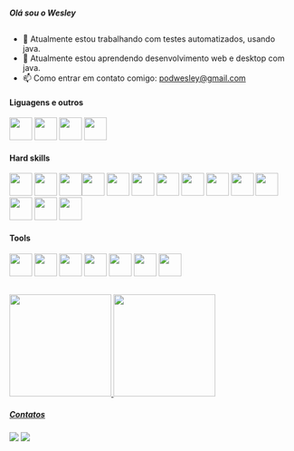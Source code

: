 
##### Olá sou o Wesley
##
- 🔭 Atualmente estou trabalhando com testes automatizados, usando java. 
- 🌱 Atualmente estou aprendendo desenvolvimento web e desktop com java.
- 📫 Como entrar em contato comigo: podwesley@gmail.com

#### Liguagens e outros
<img loading="lazy" src="https://cdn.jsdelivr.net/gh/devicons/devicon/icons/java/java-original.svg" width="40" height="40"/> <img src="https://cdn.jsdelivr.net/gh/devicons/devicon@latest/icons/html5/html5-original.svg"  width="40" height="40"/> <img src="https://cdn.jsdelivr.net/gh/devicons/devicon@latest/icons/css3/css3-original.svg"  width="40" height="40"/> <img src="https://cdn.jsdelivr.net/gh/devicons/devicon@latest/icons/javascript/javascript-original.svg"  width="40" height="40"/>



#### Hard skills
<img src="https://cdn.jsdelivr.net/gh/devicons/devicon@latest/icons/cucumber/cucumber-plain.svg"  width="40" height="40"/> <img src="https://cdn.jsdelivr.net/gh/devicons/devicon@latest/icons/selenium/selenium-original.svg" width="40" height="40"/>
 <img src="https://cdn.jsdelivr.net/gh/devicons/devicon@latest/icons/cypressio/cypressio-plain.svg" width="40" height="40"/><img src="https://cdn.jsdelivr.net/gh/devicons/devicon@latest/icons/playwright/playwright-original.svg" width="40" height="40" /> <img src="https://cdn.jsdelivr.net/gh/devicons/devicon@latest/icons/git/git-original.svg"  width="40" height="40"/> <img src="https://cdn.jsdelivr.net/gh/devicons/devicon@latest/icons/gitlab/gitlab-original.svg"  width="40" height="40"/> <img src="https://cdn.jsdelivr.net/gh/devicons/devicon@latest/icons/postman/postman-original.svg"  width="40" height="40"/> <img src="https://cdn.jsdelivr.net/gh/devicons/devicon@latest/icons/junit/junit-original.svg"  width="40" height="40"/> <img src="https://cdn.jsdelivr.net/gh/devicons/devicon@latest/icons/maven/maven-original.svg" width="40" height="40"/> <img src="https://cdn.jsdelivr.net/gh/devicons/devicon@latest/icons/mysql/mysql-original.svg"  width="40" height="40"/>  <img src="https://cdn.jsdelivr.net/gh/devicons/devicon@latest/icons/postgresql/postgresql-original.svg" width="40" height="40"/> <img src="https://cdn.jsdelivr.net/gh/devicons/devicon@latest/icons/sqldeveloper/sqldeveloper-original.svg"  width="40" height="40"/>
 <img src="https://cdn.jsdelivr.net/gh/devicons/devicon@latest/icons/salesforce/salesforce-original.svg"  width="40" height="40"/> <img src="https://cdn.jsdelivr.net/gh/devicons/devicon@latest/icons/spring/spring-original.svg" width="40" height="40" />





#### Tools

<img src="https://cdn.jsdelivr.net/gh/devicons/devicon@latest/icons/jetbrains/jetbrains-original.svg"  width="40" height="40"/> <img src="https://cdn.jsdelivr.net/gh/devicons/devicon@latest/icons/intellij/intellij-original.svg"  width="40" height="40"/>  <img src="https://cdn.jsdelivr.net/gh/devicons/devicon@latest/icons/bitbucket/bitbucket-original-wordmark.svg"  width="40" height="40" /> <img src="https://cdn.jsdelivr.net/gh/devicons/devicon@latest/icons/googlecloud/googlecloud-original.svg" width="40" height="40"/> <img src="https://cdn.jsdelivr.net/gh/devicons/devicon@latest/icons/jenkins/jenkins-original.svg" width="40" height="40"/> <img src="https://cdn.jsdelivr.net/gh/devicons/devicon@latest/icons/jira/jira-original-wordmark.svg"  width="40" height="40"/> <img src="https://cdn.jsdelivr.net/gh/devicons/devicon@latest/icons/vscode/vscode-original.svg"  width="40" height="40"/>





          
##
<div>
<a href="https://github.com/podwesley">
<img loading="lazy" height="180em" src="https://github-readme-stats.vercel.app/api/top-langs/?username=podwesley&layout=compact&langs_count=7&theme=algolia&locale=pt-br"/> <img loading="lazy" height="180em" src="https://github-readme-stats.vercel.app/api?username=podwesley&show_icons=true&theme=algolia&locale=pt-br&include_all_commits=true&count_private=true"/>
</div>


##### Contatos

<div>

<a href = "mailto:podwesley@gmail.com"><img loading="lazy" src="https://img.shields.io/badge/Gmail-D14836?style=for-the-badge&logo=gmail&logoColor=white" target="_blank"></a>
<a href="https://www.linkedin.com/in/podwesley" target="_blank"><img loading="lazy" src="https://img.shields.io/badge/-LinkedIn-%230077B5?style=for-the-badge&logo=linkedin&logoColor=white" target="_blank"></a>   
</div>
